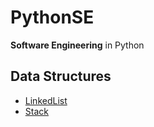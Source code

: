 # PythonSE
**Software Engineering** in Python

## Data Structures
- [LinkedList](/DataStructures/LinkedList/README.md)
- [Stack](/DataStructures/Stack/README.md)